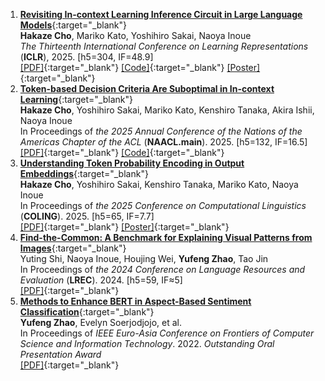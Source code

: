 1. [**Revisiting In-context Learning Inference Circuit in Large Language Models**](https://openreview.net/forum?id=xizpnYNvQq){:target="_blank"}  
   **Hakaze Cho**, Mariko Kato, Yoshihiro Sakai, Naoya Inoue  
   *The Thirteenth International Conference on Learning Representations* (**ICLR**), 2025. [h5=304, IF=48.9]  
   [\[PDF\]](https://openreview.net/pdf?id=xizpnYNvQq){:target="_blank"} 
   [\[Code\]](https://github.com/hc495/ICL_Circuit){:target="_blank"} 
   [\[Poster\]](https://iclr.cc/virtual/2025/poster/27767){:target="_blank"}  
2. [**Token-based Decision Criteria Are Suboptimal in In-context Learning**](https://arxiv.org/abs/2406.16535){:target="_blank"}  
   **Hakaze Cho**, Yoshihiro Sakai, Mariko Kato, Kenshiro Tanaka, Akira Ishii, Naoya Inoue  
   In Proceedings of *the 2025 Annual Conference of the Nations of the Americas Chapter of the ACL* (**NAACL.main**). 2025. [h5=132, IF=16.5]  
   [\[PDF\]](https://arxiv.org/abs/2406.16535){:target="_blank"} 
   [\[Code\]](https://github.com/hc495/Hidden_Calibration){:target="_blank"} 
3. [**Understanding Token Probability Encoding in Output Embeddings**](https://aclanthology.org/2025.coling-main.708/){:target="_blank"}  
   **Hakaze Cho**, Yoshihiro Sakai, Kenshiro Tanaka, Mariko Kato, Naoya Inoue  
   In Proceedings of *the 2025 Conference on Computational Linguistics* (**COLING**). 2025. [h5=65, IF=7.7]  
   [\[PDF\]](https://aclanthology.org/2025.coling-main.708/){:target="_blank"}
   [\[Poster\]](https://drive.google.com/file/d/1U11m_Qonq_F9d3GDD04b3yYO0KzFSGhJ/view){:target="_blank"}
4. [**Find-the-Common: A Benchmark for Explaining Visual Patterns from Images**](https://aclanthology.org/2024.lrec-main.642/){:target="_blank"}  
   Yuting Shi, Naoya Inoue, Houjing Wei, **Yufeng Zhao**, Tao Jin  
   In Proceedings of *the 2024 Conference on Language Resources and Evaluation* (**LREC**). 2024. [h5=59, IF≈5]  
   [\[PDF\]](https://aclanthology.org/2024.lrec-main.642/){:target="_blank"}
5. [**Methods to Enhance BERT in Aspect-Based Sentiment Classification**](https://ieeexplore.ieee.org/abstract/document/10098237){:target="_blank"}   
   **Yufeng Zhao**, Evelyn Soerjodjojo, et al.  
   In Proceedings of *IEEE Euro-Asia Conference on Frontiers of Computer Science and Information Technology*. 2022. *Outstanding Oral Presentation Award*  
   [\[PDF\]](https://ieeexplore.ieee.org/abstract/document/10098237){:target="_blank"}